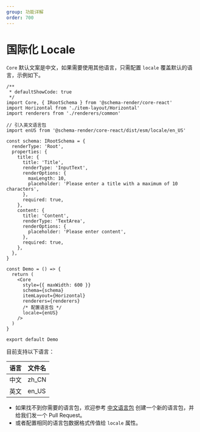 ```yaml
---
group: 功能详解
order: 700
---
```


# 国际化 Locale

`Core` 默认文案是中文，如果需要使用其他语言，只需配置 `locale` 覆盖默认的语言，示例如下。

```tsx
/**
 * defaultShowCode: true
 */
import Core, { IRootSchema } from '@schema-render/core-react'
import Horizontal from './item-layout/Horizontal'
import renderers from './renderers/common'

// 引入英文语言包
import enUS from '@schema-render/core-react/dist/esm/locale/en_US'

const schema: IRootSchema = {
  renderType: 'Root',
  properties: {
    title: {
      title: 'Title',
      renderType: 'InputText',
      renderOptions: {
        maxLength: 10,
        placeholder: 'Please enter a title with a maximum of 10 characters',
      },
      required: true,
    },
    content: {
      title: 'Content',
      renderType: 'TextArea',
      renderOptions: {
        placeholder: 'Please enter content',
      },
      required: true,
    },
  },
}

const Demo = () => {
  return (
    <Core
      style={{ maxWidth: 600 }}
      schema={schema}
      itemLayout={Horizontal}
      renderers={renderers}
      /* 配置语言包 */
      locale={enUS}
    />
  )
}

export default Demo
```

目前支持以下语言：

| **语言** | **文件名** |
| -------- | ---------- |
| 中文     | zh_CN      |
| 英文     | en_US      |

- 如果找不到你需要的语言包，欢迎参考 [中文语言包](https://github.com/Barrior/schema-render/tree/main/packages/core-react/src/locale/zh_CN.ts) 创建一个新的语言包，并给我们发一个 Pull Request。
- 或者配置相同的语言包数据格式传值给 `locale` 属性。

